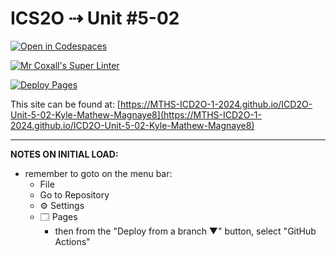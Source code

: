 # ICS2O ⇢ Unit #5-02

[![Open in Codespaces](https://classroom.github.com/assets/launch-codespace-2972f46106e565e64193e422d61a12cf1da4916b45550586e14ef0a7c637dd04.svg)](https://classroom.github.com/open-in-codespaces?assignment_repo_id=19278505)

[![Mr Coxall's Super Linter](https://github.com/MTHS-ICD2O-1-2024/ICD2O-Unit-5-02-Kyle-Mathew-Magnaye8/workflows/Mr%20Coxall's%20Super%20Linter/badge.svg)](https://github.com/MTHS-ICD2O-1-2024/ICD2O-Unit-5-02-Kyle-Mathew-Magnaye8/actions)

[![Deploy Pages](https://github.com/MTHS-ICD2O-1-2024/ICD2O-Unit-5-02-Kyle-Mathew-Magnaye8/workflows/Deploy%20Pages/badge.svg)](https://github.com/MTHS-ICD2O-1-2024/ICD2O-Unit-5-02-Kyle-Mathew-Magnaye8/actions)

This site can be found at: [https://MTHS-ICD2O-1-2024.github.io/ICD2O-Unit-5-02-Kyle-Mathew-Magnaye8](https://MTHS-ICD2O-1-2024.github.io/ICD2O-Unit-5-02-Kyle-Mathew-Magnaye8)

---

**NOTES ON INITIAL LOAD:**
- remember to goto on the menu bar:
  - File
  - Go to Repository
  - ⚙ Settings
  - 🗔 Pages
    - then from the "Deploy from a branch ▼" button, select "GitHub Actions"
